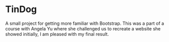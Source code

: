 # TinDog

A small project for getting more familiar with Bootstrap. This was a part of a course with Angela Yu where she challenged us to recreate a website she showed initially, I am pleased with my final result.  